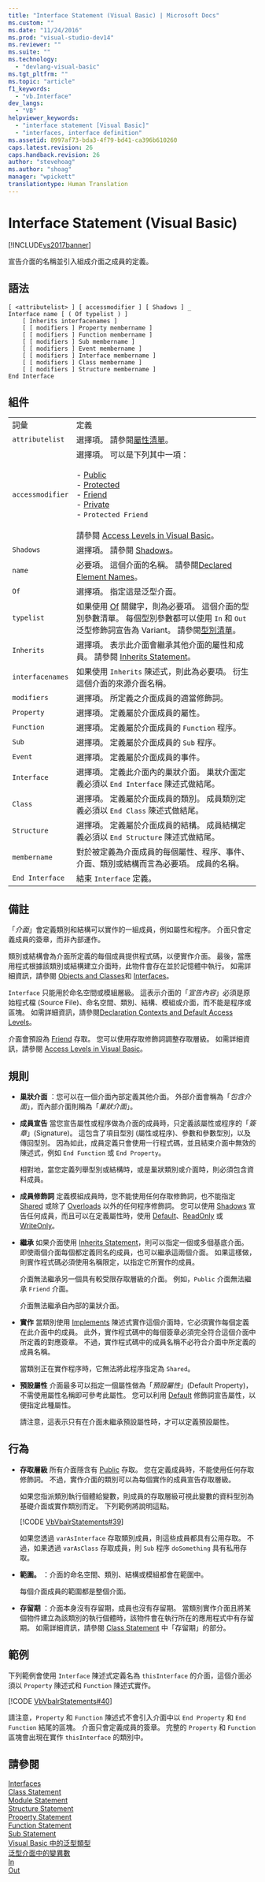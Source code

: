 ```yaml
---
title: "Interface Statement (Visual Basic) | Microsoft Docs"
ms.custom: ""
ms.date: "11/24/2016"
ms.prod: "visual-studio-dev14"
ms.reviewer: ""
ms.suite: ""
ms.technology: 
  - "devlang-visual-basic"
ms.tgt_pltfrm: ""
ms.topic: "article"
f1_keywords: 
  - "vb.Interface"
dev_langs: 
  - "VB"
helpviewer_keywords: 
  - "interface statement [Visual Basic]"
  - "interfaces, interface definition"
ms.assetid: 8997af73-bda3-4f79-bd41-ca396b610260
caps.latest.revision: 26
caps.handback.revision: 26
author: "stevehoag"
ms.author: "shoag"
manager: "wpickett"
translationtype: Human Translation
---
```

# Interface Statement (Visual Basic)
[!INCLUDE[vs2017banner](../../../csharp/includes/vs2017banner.md)]

宣告介面的名稱並引入組成介面之成員的定義。  
  
## 語法  
  
```  
[ <attributelist> ] [ accessmodifier ] [ Shadows ] _  
Interface name [ ( Of typelist ) ]  
    [ Inherits interfacenames ]  
    [ [ modifiers ] Property membername ]  
    [ [ modifiers ] Function membername ]  
    [ [ modifiers ] Sub membername ]  
    [ [ modifiers ] Event membername ]  
    [ [ modifiers ] Interface membername ]  
    [ [ modifiers ] Class membername ]  
    [ [ modifiers ] Structure membername ]  
End Interface  
```  
  
## 組件  
  
|||  
|-|-|  
|詞彙|定義|  
|`attributelist`|選擇項。  請參閱[屬性清單](../../../visual-basic/language-reference/statements/attribute-list.md)。|  
|`accessmodifier`|選擇項。  可以是下列其中一項：<br /><br /> -   [Public](../../../visual-basic/language-reference/modifiers/public.md)<br />-   [Protected](../../../visual-basic/language-reference/modifiers/protected.md)<br />-   [Friend](../../../visual-basic/language-reference/modifiers/friend.md)<br />-   [Private](../../../visual-basic/language-reference/modifiers/private.md)<br />-   `Protected Friend`<br /><br /> 請參閱 [Access Levels in Visual Basic](../../../visual-basic/programming-guide/language-features/declared-elements/access-levels.md)。|  
|`Shadows`|選擇項。  請參閱 [Shadows](../../../visual-basic/language-reference/modifiers/shadows.md)。|  
|`name`|必要項。  這個介面的名稱。  請參閱[Declared Element Names](../../../visual-basic/programming-guide/language-features/declared-elements/declared-element-names.md)。|  
|`Of`|選擇項。  指定這是泛型介面。|  
|`typelist`|如果使用 [Of](../../../visual-basic/language-reference/statements/of-clause.md) 關鍵字，則為必要項。  這個介面的型別參數清單。  每個型別參數都可以使用 `In` 和 `Out` 泛型修飾詞宣告為 Variant。  請參閱[型別清單](../../../visual-basic/language-reference/statements/type-list.md)。|  
|`Inherits`|選擇項。  表示此介面會繼承其他介面的屬性和成員。  請參閱 [Inherits Statement](../../../visual-basic/language-reference/statements/inherits-statement.md)。|  
|`interfacenames`|如果使用 `Inherits` 陳述式，則此為必要項。  衍生這個介面的來源介面名稱。|  
|`modifiers`|選擇項。  所定義之介面成員的適當修飾詞。|  
|`Property`|選擇項。  定義屬於介面成員的屬性。|  
|`Function`|選擇項。  定義屬於介面成員的 `Function` 程序。|  
|`Sub`|選擇項。  定義屬於介面成員的 `Sub` 程序。|  
|`Event`|選擇項。  定義屬於介面成員的事件。|  
|`Interface`|選擇項。  定義此介面內的巢狀介面。  巢狀介面定義必須以 `End Interface` 陳述式做結尾。|  
|`Class`|選擇項。  定義屬於介面成員的類別。  成員類別定義必須以 `End Class` 陳述式做結尾。|  
|`Structure`|選擇項。  定義屬於介面成員的結構。  成員結構定義必須以 `End Structure` 陳述式做結尾。|  
|`membername`|對於被定義為介面成員的每個屬性、程序、事件、介面、類別或結構而言為必要項。  成員的名稱。|  
|`End Interface`|結束 `Interface` 定義。|  
  
## 備註  
 「*介面*」會定義類別和結構可以實作的一組成員，例如屬性和程序。  介面只會定義成員的簽章，而非內部運作。  
  
 類別或結構會為介面所定義的每個成員提供程式碼，以便實作介面。  最後，當應用程式根據該類別或結構建立介面時，此物件會存在並於記憶體中執行。  如需詳細資訊，請參閱 [Objects and Classes](../../../visual-basic/programming-guide/language-features/objects-and-classes/index.md)和 [Interfaces](../../../visual-basic/programming-guide/language-features/interfaces/index.md)。  
  
 `Interface` 只能用於命名空間或模組層級。  這表示介面的「*宣告內容*」必須是原始程式檔 \(Source File\)、命名空間、類別、結構、模組或介面，而不能是程序或區塊。  如需詳細資訊，請參閱[Declaration Contexts and Default Access Levels](../../../visual-basic/language-reference/statements/declaration-contexts-and-default-access-levels.md)。  
  
 介面會預設為 [Friend](../../../visual-basic/language-reference/modifiers/friend.md) 存取。  您可以使用存取修飾詞調整存取層級。  如需詳細資訊，請參閱 [Access Levels in Visual Basic](../../../visual-basic/programming-guide/language-features/declared-elements/access-levels.md)。  
  
## 規則  
  
-   **巢狀介面** ：您可以在一個介面內部定義其他介面。  外部介面會稱為「*包含介面*」，而內部介面則稱為「*巢狀介面*」。  
  
-   **成員宣告** 當您宣告屬性或程序做為介面的成員時，只定義該屬性或程序的「*簽章*」\(Signature\)。  這包含了項目型別 \(屬性或程序\)、參數和參數型別，以及傳回型別。  因為如此，成員定義只會使用一行程式碼，並且結束介面中無效的陳述式，例如 `End Function` 或 `End Property`。  
  
     相對地，當您定義列舉型別或結構時，或是巢狀類別或介面時，則必須包含資料成員。  
  
-   **成員修飾詞** 定義模組成員時，您不能使用任何存取修飾詞，也不能指定 [Shared](../../../visual-basic/language-reference/modifiers/shared.md) 或除了 [Overloads](../../../visual-basic/language-reference/modifiers/overloads.md) 以外的任何程序修飾詞。  您可以使用 [Shadows](../../../visual-basic/language-reference/modifiers/shadows.md) 宣告任何成員，而且可以在定義屬性時，使用 [Default](../../../visual-basic/language-reference/modifiers/default.md)、[ReadOnly](../../../visual-basic/language-reference/modifiers/readonly.md) 或 [WriteOnly](../../../visual-basic/language-reference/modifiers/writeonly.md)。  
  
-   **繼承** 如果介面使用 [Inherits Statement](../../../visual-basic/language-reference/statements/inherits-statement.md)，則可以指定一個或多個基底介面。  即使兩個介面每個都定義同名的成員，也可以繼承這兩個介面。  如果這樣做，則實作程式碼必須使用名稱限定，以指定它所實作的成員。  
  
     介面無法繼承另一個具有較受限存取層級的介面。  例如，`Public` 介面無法繼承 `Friend` 介面。  
  
     介面無法繼承自內部的巢狀介面。  
  
-   **實作** 當類別使用 [Implements](../../../visual-basic/language-reference/statements/implements-clause.md) 陳述式實作這個介面時，它必須實作每個定義在此介面中的成員。  此外，實作程式碼中的每個簽章必須完全符合這個介面中所定義的對應簽章。  不過，實作程式碼中的成員名稱不必符合介面中所定義的成員名稱。  
  
     當類別正在實作程序時，它無法將此程序指定為 `Shared`。  
  
-   **預設屬性** 介面最多可以指定一個屬性做為「*預設屬性*」\(Default Property\)，不需使用屬性名稱即可參考此屬性。  您可以利用 [Default](../../../visual-basic/language-reference/modifiers/default.md) 修飾詞宣告屬性，以便指定此種屬性。  
  
     請注意，這表示只有在介面未繼承預設屬性時，才可以定義預設屬性。  
  
## 行為  
  
-   **存取層級** 所有介面隱含有 [Public](../../../visual-basic/language-reference/modifiers/public.md) 存取。  您在定義成員時，不能使用任何存取修飾詞。  不過，實作介面的類別可以為每個實作的成員宣告存取層級。  
  
     如果您指派類別執行個體給變數，則成員的存取層級可視此變數的資料型別為基礎介面或實作類別而定。  下列範例將說明這點。  
  
     [!CODE [VbVbalrStatements#39](../CodeSnippet/VS_Snippets_VBCSharp/VbVbalrStatements#39)]  
  
     如果您透過 `varAsInterface` 存取類別成員，則這些成員都具有公用存取。  不過，如果透過 `varAsClass` 存取成員，則 `Sub` 程序 `doSomething` 具有私用存取。  
  
-   **範圍。** ：介面的命名空間、類別、結構或模組都會在範圍中。  
  
     每個介面成員的範圍都是整個介面。  
  
-   **存留期** ：介面本身沒有存留期，成員也沒有存留期。  當類別實作介面且將某個物件建立為該類別的執行個體時，該物件會在執行所在的應用程式中有存留期。  如需詳細資訊，請參閱 [Class Statement](../../../visual-basic/language-reference/statements/class-statement.md) 中「存留期」的部分。  
  
## 範例  
 下列範例會使用 `Interface` 陳述式定義名為 `thisInterface` 的介面，這個介面必須以 `Property` 陳述式和 `Function` 陳述式實作。  
  
 [!CODE [VbVbalrStatements#40](../CodeSnippet/VS_Snippets_VBCSharp/VbVbalrStatements#40)]  
  
 請注意，`Property` 和 `Function` 陳述式不會引入介面中以 `End Property` 和 `End Function` 結尾的區塊。  介面只會定義成員的簽章。  完整的 `Property` 和 `Function` 區塊會出現在實作 `thisInterface` 的類別中。  
  
## 請參閱  
 [Interfaces](../../../visual-basic/programming-guide/language-features/interfaces/index.md)   
 [Class Statement](../../../visual-basic/language-reference/statements/class-statement.md)   
 [Module Statement](../../../visual-basic/language-reference/statements/module-statement.md)   
 [Structure Statement](../../../visual-basic/language-reference/statements/structure-statement.md)   
 [Property Statement](../../../visual-basic/language-reference/statements/property-statement.md)   
 [Function Statement](../../../visual-basic/language-reference/statements/function-statement.md)   
 [Sub Statement](../../../visual-basic/language-reference/statements/sub-statement.md)   
 [Visual Basic 中的泛型類型](../../../visual-basic/programming-guide/language-features/data-types/generic-types.md)   
 [泛型介面中的變異數](../Topic/Variance%20in%20Generic%20Interfaces%20\(C%23%20and%20Visual%20Basic\).md)   
 [In](../../../visual-basic/language-reference/modifiers/in-generic-modifier.md)   
 [Out](../../../visual-basic/language-reference/modifiers/out-generic-modifier.md)